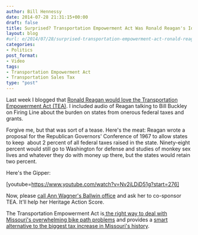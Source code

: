 ```yaml
---
author: Bill Hennessy
date: 2014-07-28 21:31:15+00:00
draft: false
title: Surprised? Transportation Empowerment Act Was Ronald Reagan's Idea—In 1967!
layout: blog
#url: e/2014/07/28/surprised-transportation-empowerment-act-ronald-reagans-idea-1967/
categories:
- Politics
post_format:
- Video
tags:
- Transportation Empowerment Act
- Transportation Sales Tax
type: "post"
---
```


Last week I blogged that [Ronald Reagan would love the Transportation Empowerment Act (TEA)](https://hennessysview.com/2014/07/13/ronald-reagan-wants-transportation-empowerment-act/). I included audio of Reagan talking to Bill Buckley on Firing Line about the burden on states from onerous federal taxes and grants.

Forgive me, but that was sort of a tease. Here's the meat: Reagan wrote a proposal for the Republican Governors' Conference of 1967 to allow states to keep  about 2 percent of all federal taxes raised in the state. Ninety-eight percent would still go to Washington for defense and studies of monkey sex lives and whatever they do with money up there, but the states would retain two percent.

Here's the Gipper:

[youtube=https://www.youtube.com/watch?v=Nv2jLDiD51g?start=276]

Now, please [call Ann Wagner's Ballwin office](https://wagner.house.gov/contact/offices) and ask her to co-sponsor TEA. It'll help her Heritage Action Score.

The Transportation Empowerment Act is[ the right way to deal with Missouri's overwhelming bike path problems](https://hennessysview.com/2014/07/26/francis-slay-wont-tell-missouri-roads/) and provides a [smart alternative to the biggest tax increase in Missouri's history](https://hennessysview.com/2014/07/15/francis-slay-destroys-transportation-sales-tax-trying-support/).
